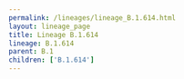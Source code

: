 ```yaml
---
permalink: /lineages/lineage_B.1.614.html
layout: lineage_page
title: Lineage B.1.614
lineage: B.1.614
parent: B.1
children: ['B.1.614']
---
```

